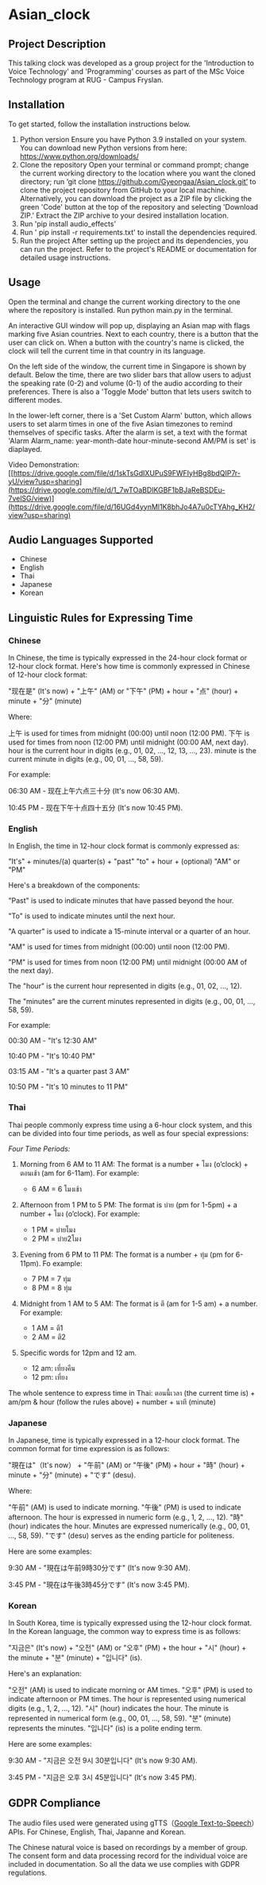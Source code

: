 # Asian_clock

## Project Description
This talking clock was developed as a group project for the 'Introduction to Voice Technology' and 'Programming' courses as part of the MSc Voice Technology program at RUG - Campus Fryslan.

## Installation
To get started, follow the installation instructions below.
1. Python version
    Ensure you have Python 3.9 installed on your system. You can download new Python versions from here: https://www.python.org/downloads/
2. Clone the repository
    Open your terminal or command prompt; change the current working directory to the location where you want the cloned directory; run ‘git clone https://github.com/Gyeongaa/Asian_clock.git’ to clone the project repository from GitHub to your local machine.
    Alternatively, you can download the project as a ZIP file by clicking the green 'Code' button at the top of the repository and selecting 'Download ZIP.' Extract the ZIP archive to your desired installation location.
3. Run 'pip install audio_effects' 
4. Run ' pip install -r requirements.txt' to install the dependencies required.    
5. Run the project
    After setting up the project and its dependencies, you can run the project. Refer to the project's README or documentation for detailed usage instructions.


## Usage
Open the terminal and change the current working directory to the one where the repository is installed. Run python main.py in the terminal.

An interactive GUI window will pop up, displaying an Asian map with flags marking five Asian countries. Next to each country, there is a button that the user can click on. When a button with the country's name is clicked, the clock will tell the current time in that country in its language.

On the left side of the window, the current time in Singapore is shown by default. Below the time, there are two slider bars that allow users to adjust the speaking rate (0-2) and volume (0-1) of the audio according to their preferences. There is also a 'Toggle Mode' button that lets users switch to different modes.

In the lower-left corner, there is a 'Set Custom Alarm' button, which allows users to set alarm times in one of the five Asian timezones to remind themselves of specific tasks. After the alarm is set, a text with the format 'Alarm Alarm_name: year-month-date hour-minute-second AM/PM is set' is diaplayed.

Video Demonstration: [[https://drive.google.com/file/d/1skTsGdIXUPuS9FWFIyHBg8bdQIP7r-yU/view?usp=sharing](https://drive.google.com/file/d/1_7wTOaBDIKGBF1bBJaReBSDEu-7velSG/view)](https://drive.google.com/file/d/16UGd4yynMl1K8bhJo4A7u0cTYAhg_KH2/view?usp=sharing)

## Audio Languages Supported
- Chinese 
- English
- Thai
- Japanese
- Korean

## Linguistic Rules for Expressing Time

### Chinese
In Chinese, the time is typically expressed in the 24-hour clock format or 12-hour clock format. Here's how time is commonly expressed in Chinese of 12-hour clock format:

"现在是" (It's now) + "上午" (AM) or "下午" (PM) + hour + "点" (hour) + minute + "分" (minute)

Where:

上午 is used for times from midnight (00:00) until noon (12:00 PM).
下午 is used for times from noon (12:00 PM) until midnight (00:00 AM, next day).
hour is the current hour in digits (e.g., 01, 02, ..., 12, 13, ..., 23).
minute is the current minute in digits (e.g., 00, 01, ..., 58, 59).

For example:

06:30 AM - 现在上午六点三十分 (It's now 06:30 AM).

10:45 PM - 现在下午十点四十五分 (It's now 10:45 PM).


### English
In English, the time in 12-hour clock format is commonly expressed as:

"It's" + minutes/(a) quarter(s) + "past" "to"  + hour + (optional) "AM" or "PM"

Here's a breakdown of the components:

"Past" is used to indicate minutes that have passed beyond the hour.

"To" is used to indicate minutes until the next hour.

"A quarter" is used to indicate a 15-minute interval or a quarter of an hour.

"AM" is used for times from midnight (00:00) until noon (12:00 PM).

"PM" is used for times from noon (12:00 PM) until midnight (00:00 AM of the next day).

The "hour" is the current hour represented in digits (e.g., 01, 02, ..., 12).

The "minutes" are the current minutes represented in digits (e.g., 00, 01, ..., 58, 59).

For example:

00:30 AM - "It's 12:30 AM"

10:40 PM - "It's 10:40 PM"

03:15 AM - "It's a quarter past 3 AM"

10:50 PM - "It's 10 minutes to 11 PM"

### Thai
Thai people commonly express time using a 6-hour clock system, and this can be divided into four time periods, as well as four special expressions:

*Four Time Periods:*

1. Morning from 6 AM to 11 AM: The format is a number + โมง (o’clock) + ตอนเช้า (am for 6-11am). For example:
   - 6 AM = 6 โมงเช้า

2. Afternoon from 1 PM to 5 PM: The format is บ่าย (pm for 1-5pm) + a number + โมง (o’clock). For example:
   - 1 PM = บ่ายโมง 
   - 2 PM = บ่าย2โมง

3. Evening from 6 PM to 11 PM: The format is a number + ทุ่ม (pm for 6-11pm). Fo example:
   - 7 PM = 7 ทุ่ม 
   - 8 PM = 8 ทุ่ม 

4. Midnight from 1 AM to 5 AM: The format is ตี (am for 1-5 am) + a number. For example:
   - 1 AM = ตี1 
   - 2 AM = ตี2 

5. Specific words for 12pm and 12 am.
   - 12 am: เที่ยงคืน
   - 12 pm: เที่ยง

The whole sentence to express time in Thai:
ตอนนี้เวลา (the current time is) + am/pm & hour (follow the rules above) + number + นาที (minute)

### Japanese
In Japanese, time is typically expressed in a 12-hour clock format. The common format for time expression is as follows:

"現在は"（It's now） + "午前" (AM) or "午後" (PM) + hour + "時" (hour) + minute + "分" (minute) + "です" (desu).

Where:

"午前" (AM) is used to indicate morning.
"午後" (PM) is used to indicate afternoon.
The hour is expressed in numeric form (e.g., 1, 2, ..., 12).
"時" (hour) indicates the hour.
Minutes are expressed numerically (e.g., 00, 01, ..., 58, 59).
"です" (desu) serves as the ending particle for politeness.

Here are some examples:

9:30 AM - "現在は午前9時30分です" (It's now 9:30 AM).

3:45 PM - "現在は午後3時45分です" (It's now 3:45 PM).

### Korean
In South Korea, time is typically expressed using the 12-hour clock format. In the Korean language, the common way to express time is as follows:

"지금은" (It's now) + "오전" (AM) or "오후" (PM) + the hour + "시" (hour) + the minute + "분" (minute) + "입니다" (is).

Here's an explanation:

"오전" (AM) is used to indicate morning or AM times.
"오후" (PM) is used to indicate afternoon or PM times.
The hour is represented using numerical digits (e.g., 1, 2, ..., 12).
"시" (hour) indicates the hour.
The minute is represented in numerical form (e.g., 00, 01, ..., 58, 59).
"분" (minute) represents the minutes.
"입니다" (is) is a polite ending term.

Here are some examples:

9:30 AM - "지금은 오전 9시 30분입니다" (It's now 9:30 AM).

3:45 PM - "지금은 오후 3시 45분입니다" (It's now 3:45 PM).

## GDPR Compliance
The audio files used were generated using gTTS（[Google Text-to-Speech](https://gtts.readthedocs.io/en/latest/)） APIs. For Chinese, English, Thai, Japanne and Korean.

The Chinese natural voice is based on recordings by a member of group.
The consent form and data processing record for the individual voice are included in documentation.
So all the data we use complies with GDPR regulations.
